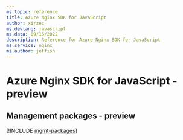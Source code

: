```yaml
---
ms.topic: reference
title: Azure Nginx SDK for JavaScript
author: xirzec
ms.devlang: javascript
ms.data: 09/16/2022
description: Reference for Azure Nginx SDK for JavaScript
ms.service: nginx
ms.author: jeffish
---
```

# Azure Nginx SDK for JavaScript - preview

## Management packages - preview
[!INCLUDE [mgmt-packages](nginx-mgmt-index.md)]
